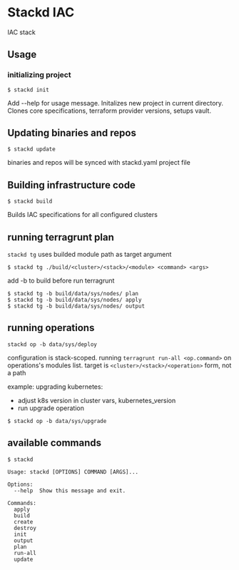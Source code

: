 # Stackd IAC

IAC stack

## Usage

### initializing project

~~~
$ stackd init
~~~

Add --help for usage message. Initalizes new project in current directory. Clones core specifications,
terraform provider versions, setups vault. 

## Updating binaries and repos

~~~
$ stackd update
~~~

binaries and repos will be synced with stackd.yaml project file

## Building infrastructure code

~~~
$ stackd build
~~~

Builds IAC specifications for all configured clusters

## running terragrunt plan

`stackd tg` uses builded module path as target argument

~~~
$ stackd tg ./build/<cluster>/<stack>/<module> <command> <args>
~~~

add -b to build before run terragrunt

~~~
$ stackd tg -b build/data/sys/nodes/ plan
$ stackd tg -b build/data/sys/nodes/ apply
$ stackd tg -b build/data/sys/nodes/ output
~~~

## running operations

~~~
stackd op -b data/sys/deploy
~~~

configuration is stack-scoped. running `terragrunt run-all <op.command>` on operations's modules list.
target is `<cluster>/<stack>/<operation>` form, not a path

example: upgrading kubernetes:

- adjust k8s version in cluster vars, kubernetes_version
- run upgrade operation

~~~
$ stackd op -b data/sys/upgrade
~~~

## available commands

~~~
$ stackd

Usage: stackd [OPTIONS] COMMAND [ARGS]...

Options:
  --help  Show this message and exit.

Commands:
  apply
  build
  create
  destroy
  init
  output
  plan
  run-all
  update
~~~
